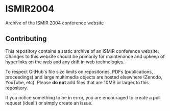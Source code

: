 # ISMIR2004

Archive of the ISMIR 2004 conference website

## Contributing

This repository contains a static archive of an ISMIR conference website. Changes to this website should be primarily for maintenance and upkeep of hyperlinks on the web and any drift in web technologies.

To respect GitHub's file size limits on repositories, PDFs (publications, proceedings) and large multimedia objects are hosted elsewhere (Zenodo, YouTube, etc). Please **do not** add files that are 10MB or larger to this repository.

If you notice something to be in error, you are encouraged to create a pull request (ideal!) or simply create an issue.
